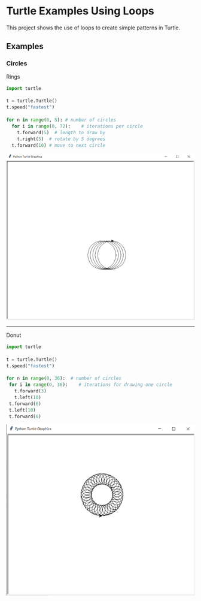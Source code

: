 # Turtle Examples Using Loops
This project shows the use of loops to create simple patterns in Turtle.

## Examples

### Circles
 Rings
```python
import turtle

t = turtle.Turtle()
t.speed("fastest")

for n in range(0, 5): # number of circles
  for i in range(0, 72):    # iterations per circle
    t.forward(5)  # length to draw by
    t.right(5)  # rotate by 5 degrees
  t.forward(10) # move to next circle
```
![Rings](/Screenshots/rings.png)


------------

 Donut
 ```python
 import turtle

t = turtle.Turtle()
t.speed("fastest")

for n in range(0, 36):  # number of circles
  for i in range(0, 36):    # iterations for drawing one circle
    t.forward(3)
    t.left(10)
  t.forward(6)
  t.left(10)
  t.forward(6)
 ```
![Donut](/Screenshots/donut.png)
